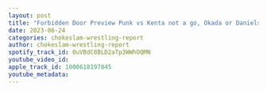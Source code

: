 ```yaml
---
layout: post
title: "Forbidden Door Preview Punk vs Kenta not a go, Okada or Danielson who wins? plus more"
date: 2023-06-24
categories: chokeslam-wrestling-report
author: chokeslam-wrestling-report
spotify_track_id: 0uVBdC8BLD2aTp3WWhOQMN
youtube_video_id: 
apple_track_id: 1000618197845
youtube_metadata: 
---
```

